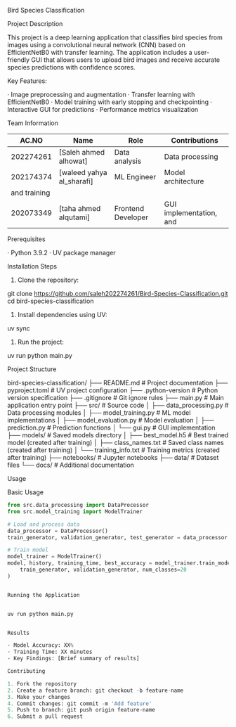 Bird Species Classification

Project Description

This project is a deep learning application that classifies bird species from images using a convolutional neural network (CNN) based on EfficientNetB0 with transfer learning. The application includes a user-friendly GUI that allows users to upload bird images and receive accurate species predictions with confidence scores.

Key Features:

· Image preprocessing and augmentation
· Transfer learning with EfficientNetB0
· Model training with early stopping and checkpointing
· Interactive GUI for predictions
· Performance metrics visualization

Team Information

| AC.NO        | Name                     | Role                        | Contributions |
|--------------|--------------------------|-----------------------------|---------------|
| 202274261    | [Saleh ahmed alhowat]    | Data analysis               | Data processing  |
| 202174374    | [waleed yahya al_sharafi]| ML Engineer                 |  Model architecture   
|                                                                           and training  |
| 202073349    | [taha ahmed alqutami]     | Frontend Developer         | GUI implementation, and |     |                                                                   data visulization |



Prerequisites

· Python 3.9.2 
· UV package manager

Installation Steps

1. Clone the repository:

git clone <https://github.com/saleh202274261/Bird-Species-Classification.git>
cd bird-species-classification

1. Install dependencies using UV:

uv sync


1. Run the project:


uv run python main.py


Project Structure


bird-species-classification/
├── README.md              # Project documentation
├── pyproject.toml         # UV project configuration
├── .python-version          # Python version specification
├── .gitignore               # Git ignore rules
├── main.py               # Main application entry point
├── src/                  # Source code
│   ├── data_processing.py # Data processing modules
│   ├── model_training.py  # ML model implementations
│   ├── model_evaluation.py # Model evaluation
│   ├── prediction.py      # Prediction functions
│   └── gui.py            # GUI implementation
├── models/                  # Saved models directory
│   ├── best_model.h5        # Best trained model (created after training)
│   ├── class_names.txt      # Saved class names (created after training)
│   └── training_info.txt    # Training metrics (created after training)
├── notebooks/            # Jupyter notebooks
├── data/                # Dataset files
└── docs/                # Additional documentation


Usage

Basic Usage

```python
from src.data_processing import DataProcessor
from src.model_training import ModelTrainer

# Load and process data
data_processor = DataProcessor()
train_generator, validation_generator, test_generator = data_processor.create_data_generators('data/')

# Train model
model_trainer = ModelTrainer()
model, history, training_time, best_accuracy = model_trainer.train_model(
    train_generator, validation_generator, num_classes=20
)


Running the Application


uv run python main.py


Results

· Model Accuracy: XX%
· Training Time: XX minutes
· Key Findings: [Brief summary of results]

Contributing

1. Fork the repository
2. Create a feature branch: git checkout -b feature-name
3. Make your changes
4. Commit changes: git commit -m 'Add feature'
5. Push to branch: git push origin feature-name
6. Submit a pull request